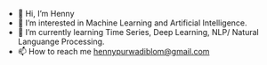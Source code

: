 - 👋 Hi, I’m Henny
- 👀 I’m interested in Machine Learning and Artificial Intelligence.
- 🌱 I’m currently learning Time Series, Deep Learning, NLP/ Natural Languange Processing.
- 📫 How to reach me hennypurwadiblom@gmail.com

<!---
hennypurwadi/hennypurwadi is a ✨ special ✨ repository because its `README.md` (this file) appears on your GitHub profile.
You can click the Preview link to take a look at your changes.
--->
